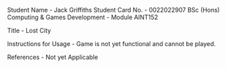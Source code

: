 Student Name - Jack Griffiths 
Student Card No. - 0022022907 
BSc (Hons) Computing & Games Development - Module AINT152

Title - Lost City

Instructions for Usage -
Game is not yet functional and cannot be played.

References -
Not yet Applicable